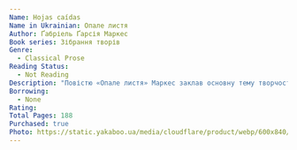 ```yaml
---
Name: Hojas caídas
Name in Ukrainian: Опале листя
Author: Ґабріель Ґарсія Маркес
Book series: Зібрання творів
Genre:
  - Classical Prose
Reading Status:
  - Not Reading
Description: "Повістю «Опале листя» Маркес заклав основну тему творчості — самотність, відчуженість людини у світі. У ній ідеться про події, що відбувалися протягом двадцяти п’яти років. Це розповідь про містечко Макондо, яка переплітається зі спогадами трьох людей: Ауреліано, його доньки й онука. Тут знайомимося з культовим героєм Маркеса — полковником Ауреліано Буендіа. У повісті вперше з’являються герої, які пізніше будуть і в романі «Сто років самотності». Маркес майстерно поєднує елементи реальності та фантастики, вплітає метафори й символи. «Опале листя» — це спогади й роздуми полковника про смерть і життя, ненависть і любов, самотність, відповідальність і відмову прийняти поранених…"
Borrowing:
  - None
Rating:
Total Pages: 188
Purchased: true
Photo: https://static.yakaboo.ua/media/cloudflare/product/webp/600x840/_/_/_______-___.png
---
```

